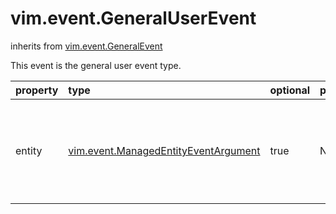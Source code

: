 vim.event.GeneralUserEvent
==========================
inherits from [vim.event.GeneralEvent](docs/vim.event.GeneralEvent.md)


This event is the general user event type.

| property | type | optional | priv | desc |
|:---------|:-----|:---------|:-----|:-----|
| entity | [vim.event.ManagedEntityEventArgument](vim.event.ManagedEntityEventArgument.md "vim.event.ManagedEntityEventArgument") | true | None | The entity on which the event was logged. |


